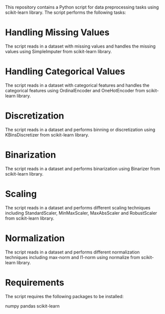 
This repository contains a Python script for data preprocessing tasks using scikit-learn library. The script performs the following tasks:

# Handling Missing Values
The script reads in a dataset with missing values and handles the missing values using SimpleImputer from scikit-learn library.

# Handling Categorical Values
The script reads in a dataset with categorical features and handles the categorical features using OrdinalEncoder and OneHotEncoder from scikit-learn library.

# Discretization
The script reads in a dataset and performs binning or discretization using KBinsDiscretizer from scikit-learn library.

# Binarization
The script reads in a dataset and performs binarization using Binarizer from scikit-learn library.

# Scaling
The script reads in a dataset and performs different scaling techniques including StandardScaler, MinMaxScaler, MaxAbsScaler and RobustScaler from scikit-learn library.

# Normalization
The script reads in a dataset and performs different normalization techniques including max-norm and l1-norm using normalize from scikit-learn library.

# Requirements
The script requires the following packages to be installed:

numpy
pandas
scikit-learn
